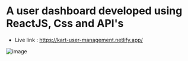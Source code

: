 # A user dashboard developed using ReactJS, Css and API's
- Live link : https://kart-user-management.netlify.app/

![image](https://github.com/KarthikhKamath/user-management/assets/74257697/98923f2d-b3cd-470d-8f03-9a52f36d2568)
